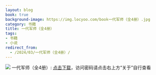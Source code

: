 ```yaml
---
layout: blog
book: true
background-image: https://img.locyoo.com/book一代军师（全4册）.jpg
category: 书籍
title: 一代军师（全4册）
tags:
- 书籍
- 小说
redirect_from:
  - /2024/03/一代军师（全4册）/
---
```

![](https://img.locyoo.com/book一代军师（全4册）.jpg)
一代军师（全4册）: <a name = "ref1" href="https://url18.ctfile.com/f/50983618-1226042011-7fdfee?p=3619">点击下载</a>，访问密码请点击右上方“关于”自行查看
